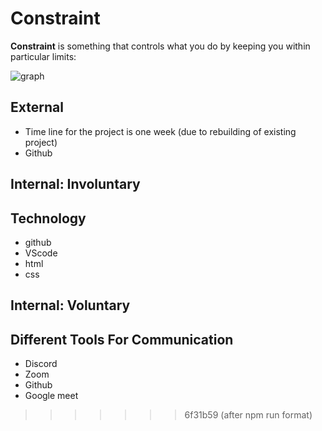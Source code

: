# Constraint

**Constraint** is something that controls what you do by keeping you within
particular limits:

![graph](/All-About-Trees-Group-3/assets/triple.png)

## External

- Time line for the project is one week (due to rebuilding of existing project)
- Github

## Internal: Involuntary

## Technology

- github
- VScode
- html
- css

## Internal: Voluntary

## Different Tools For Communication

- Discord
- Zoom
- Github
- Google meet

<!--
  Constraints that we  decided to help finish our project. They may include:
  - Share ideas and scope of work
  - planning all steps for coding review
  - the number of hours we want to spend working
  - and discussing over project step by step
  - now we have Google meeting twice a day for detailed working
-->

> > > > > > > 6f31b59 (after npm run format)
